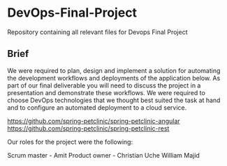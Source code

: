 # DevOps-Final-Project
Repository containing all relevant files for Devops Final Project

## Brief
We were required to plan, design and implement a solution for automating the development workflows and deployments of the application below. As part of our final deliverable you will need to discuss the project in a presentation and demonstrate these workflows. We were required to choose DevOps technologies that we thought best suited the task at hand and to configure an automated deployment to a cloud service.

https://github.com/spring-petclinic/spring-petclinic-angular https://github.com/spring-petclinic/spring-petclinic-rest

Our roles for the project were the following:

Scrum master - Amit
Product owner - Christian
Uche
William
Majid
